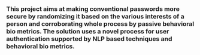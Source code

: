 ### This project aims at making conventional passwords more secure by randomizing it based on the various interests of a person and corroborating whole process by passive behavioral bio metrics. The solution uses a novel process for user authentication supported by NLP based techniques and behavioral bio metrics.
